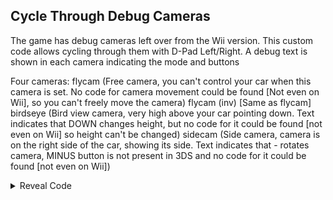 ## Cycle Through Debug Cameras

The game has debug cameras left over from the Wii version. This custom code allows cycling through them with D-Pad Left/Right. A debug text is shown in each camera indicating the mode and buttons

Four cameras: 
flycam (Free camera, you can't control your car when this camera is set. No code for camera movement could be found [Not even on Wii], so you can't freely move the camera)
flycam (inv) [Same as flycam]
birdseye (Bird view camera, very high above your car pointing down. Text indicates that DOWN changes height, but no code for it could be found [not even on Wii] so height can't be changed)
sidecam (Side camera, camera is on the right side of the car, showing its side. Text indicates that - rotates camera, MINUS button is not present in 3DS and no code for it could be found [not even on Wii])

<details>
<summary>Reveal Code</summary>

```armv7
00355984 EA07E9A2
E0550014 00000070
E3A01000 E1A02000 
E5D200D4 E59F3058 
E5933000 E3130030 
0A00000E E5D210D5
E3510000 1A00000B 
E3130020 12400001
02800001 E3700001 
03A00013 E3500003 
03A00011 E3500010 
03A00002 E3500013 
C3A00000 E5C200D4 
E3A01001 03A01000 
E5C210D5 E1A0F00E 
0051B40C 14981518 
```
</details>

